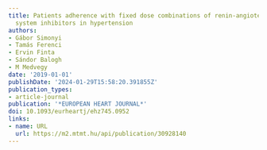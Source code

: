 ```yaml
---
title: Patients adherence with fixed dose combinations of renin-angiotensin-aldosterone
  system inhibitors in hypertension
authors:
- Gábor Simonyi
- Tamás Ferenci
- Ervin Finta
- Sándor Balogh
- M Medvegy
date: '2019-01-01'
publishDate: '2024-01-29T15:58:20.391855Z'
publication_types:
- article-journal
publication: '*EUROPEAN HEART JOURNAL*'
doi: 10.1093/eurheartj/ehz745.0952
links:
- name: URL
  url: https://m2.mtmt.hu/api/publication/30928140
---
```

